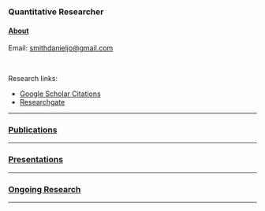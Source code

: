 ### Quantitative Researcher

#### [About](smithdj.github.io/about.md)

Email: [smithdanieljo@gmail.com](mailto:smithdanieljo@gmail.com)

<br />

Research links:
  * [Google Scholar Citations](https://scholar.google.com/citations?user=d8PodEsAAAAJ&hl=en "Google Scholar Citations")
  * [Researchgate](https://www.researchgate.net/profile/Daniel_Smith45 "Researchgate")
 
---

### [Publications](https://smithdj.github.io/publications.md "Link to publications")
    
---

### [Presentations](https://smithdj.github.io/presentations.md "Link to presentations")

---

### [Ongoing Research](https://smithdj.github.io/ongoingandunpub.md "Link to ongoing research")
---
